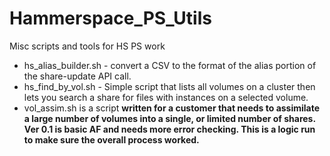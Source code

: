 # Hammerspace_PS_Utils
 Misc scripts and tools for HS PS work
 + hs_alias_builder.sh - convert a CSV to the format of the alias portion of the share-update API call.
 + hs_find_by_vol.sh - Simple script that lists all volumes on a cluster then lets you search a share for files with instances on a selected volume.
 + vol_assim.sh is a script **written for a customer that needs to assimilate a large number of volumes into a single, or limited number of shares. Ver 0.1 is basic AF and needs more error checking. This is a logic run to make sure the overall process worked.**